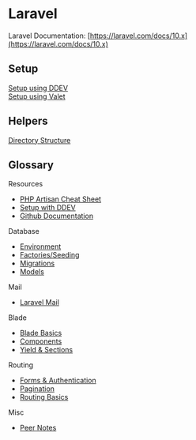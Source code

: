 # Laravel

Laravel Documentation: [https://laravel.com/docs/10.x](https://laravel.com/docs/10.x)

## Setup
[Setup using DDEV](resources/setup-w-ddev.md)  
[Setup using Valet](resources/setup-w-valet.md)

## Helpers
[Directory Structure](https://laravel.com/docs/10.x/structure)  

## Glossary

Resources  
- [PHP Artisan Cheat Sheet](resources/artisan-cheat-sheet.md)
- [Setup with DDEV](resources/setup-w-ddev.md)
- [Github Documentation](resources/github-documentation.md)  

Database  
- [Environment](database/environment.md)
- [Factories/Seeding](database/factories-seeding.md)
- [Migrations](database/migrations.md)
- [Models](database/models.md)  

Mail  
- [Laravel Mail](mail/mail.md)  

Blade  
- [Blade Basics](blade/blade.md)
- [Components](blade/components.md)
- [Yield & Sections](blade/yield-sections.md)  

Routing  
- [Forms & Authentication](database/forms-authentication.md)
- [Pagination](routing/pagination.md)
- [Routing Basics](routing/routing.md)  

Misc  
- [Peer Notes](misc/peer-notes.md)  